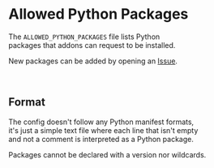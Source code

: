 
# Allowed Python Packages

The `ALLOWED_PYTHON_PACKAGES` file lists Python  
packages that addons can request to be installed.

New packages can be added by opening an [Issue].

<br/>

## Format

The config doesn't follow any Python manifest formats,  
it's just a simple text file where each line that isn't empty  
and not a comment is interpreted as a Python package.

Packages cannot be declared with a version nor wildcards.


[Issue]: https://github.com/FreeCAD/FreeCAD-addons/issues/new/choose